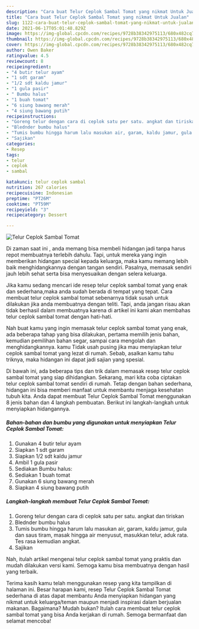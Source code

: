 ```yaml
---
description: "Cara buat Telur Ceplok Sambal Tomat yang nikmat Untuk Jualan"
title: "Cara buat Telur Ceplok Sambal Tomat yang nikmat Untuk Jualan"
slug: 1122-cara-buat-telur-ceplok-sambal-tomat-yang-nikmat-untuk-jualan
date: 2021-06-17T05:01:48.829Z
image: https://img-global.cpcdn.com/recipes/9728b38342975113/680x482cq70/telur-ceplok-sambal-tomat-foto-resep-utama.jpg
thumbnail: https://img-global.cpcdn.com/recipes/9728b38342975113/680x482cq70/telur-ceplok-sambal-tomat-foto-resep-utama.jpg
cover: https://img-global.cpcdn.com/recipes/9728b38342975113/680x482cq70/telur-ceplok-sambal-tomat-foto-resep-utama.jpg
author: Owen Baker
ratingvalue: 4.5
reviewcount: 8
recipeingredient:
- "4 butir telur ayam"
- "1 sdt garam"
- "1/2 sdt kaldu jamur"
- "1 gula pasir"
- " Bumbu halus"
- "1 buah tomat"
- "6 siung bawang merah"
- "4 siung bawang putih"
recipeinstructions:
- "Goreng telur dengan cara di ceplok satu per satu. angkat dan tiriskan"
- "Blednder bumbu halus"
- "Tumis bumbu hingga harum lalu masukan air, garam, kaldu jamur, gula dan saus tiram, masak hingga air menyusut, masukkan telur, aduk rata. Tes rasa kemudian angkat."
- "Sajikan"
categories:
- Resep
tags:
- telur
- ceplok
- sambal

katakunci: telur ceplok sambal 
nutrition: 267 calories
recipecuisine: Indonesian
preptime: "PT26M"
cooktime: "PT59M"
recipeyield: "3"
recipecategory: Dessert

---
```



![Telur Ceplok Sambal Tomat](https://img-global.cpcdn.com/recipes/9728b38342975113/680x482cq70/telur-ceplok-sambal-tomat-foto-resep-utama.jpg)

Di zaman  saat ini , anda memang bisa membeli hidangan jadi tanpa harus repot membuatnya terlebih dahulu. Tapi, untuk mereka yang ingin memberikan hidangan special kepada keluarga, maka kamu memang lebih baik menghidangkannya dengan tangan sendiri. Pasalnya, memasak sendiri jauh lebih sehat serta bisa menyesuaikan dengan selera keluarga.

Jika kamu sedang mencari ide resep telur ceplok sambal tomat yang enak dan sederhana,maka anda sudah berada di tempat yang tepat. Cara membuat telur ceplok sambal tomat  sebenarnya tidak susah untuk dilakukan jika anda membuatnya dengan teliti. Tapi, anda jangan risau akan tidak berhasil dalam membuatnya 
karena di artikel ini kami akan membahas telur ceplok sambal tomat dengan hati-hati.  



Nah buat kamu yang ingin memasak telur ceplok sambal tomat yang enak, ada beberapa tahap yang bisa dilakukan, pertama memilih jenis bahan, kemudian pemilihan bahan segar, sampai cara mengolah dan menghidangkannya. kamu Tidak usah pusing jika mau menyiapkan telur ceplok sambal tomat yang lezat di rumah. Sebab, asalkan kamu  tahu triknya, maka hidangan ini dapat jadi sajian yang spesial.

Di bawah ini, ada beberapa tips dan trik dalam memasak resep telur ceplok sambal tomat yang siap dihidangkan. Sekarang, mari kita coba ciptakan telur ceplok sambal tomat sendiri di rumah. Tetap dengan bahan sederhana, hidangan ini bisa memberi manfaat untuk membantu menjaga kesehatan tubuh kita. Anda dapat membuat Telur Ceplok Sambal Tomat menggunakan 8 jenis bahan dan 4 langkah pembuatan. Berikut ini langkah-langkah untuk menyiapkan hidangannya.

<!--inarticleads1-->

##### Bahan-bahan dan bumbu yang digunakan untuk menyiapkan Telur Ceplok Sambal Tomat:

1. Gunakan 4 butir telur ayam
1. Siapkan 1 sdt garam
1. Siapkan 1/2 sdt kaldu jamur
1. Ambil 1 gula pasir
1. Sediakan  Bumbu halus:
1. Sediakan 1 buah tomat
1. Gunakan 6 siung bawang merah
1. Siapkan 4 siung bawang putih




<!--inarticleads2-->

##### Langkah-langkah membuat Telur Ceplok Sambal Tomat:

1. Goreng telur dengan cara di ceplok satu per satu. angkat dan tiriskan
1. Blednder bumbu halus
1. Tumis bumbu hingga harum lalu masukan air, garam, kaldu jamur, gula dan saus tiram, masak hingga air menyusut, masukkan telur, aduk rata. Tes rasa kemudian angkat.
1. Sajikan




Nah, itulah artikel mengenai  telur ceplok sambal tomat  yang praktis dan mudah dilakukan versi kami. Semoga kamu bisa membuatnya dengan hasil yang terbaik. 

Terima kasih kamu telah menggunakan resep yang kita tampilkan di halaman ini. Besar harapan kami, resep  Telur Ceplok Sambal Tomat sederhana di atas dapat membantu Anda menyiapkan hidangan yang nikmat untuk keluarga/teman maupun menjadi inspirasi dalam berjualan makanan. Bagaimana? Mudah bukan? Itulah cara membuat telur ceplok sambal tomat yang bisa Anda kerjakan di rumah. Semoga bermanfaat dan selamat mencoba!

